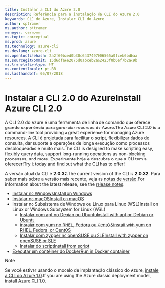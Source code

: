 ```yaml
---
title: Instalar a CLI do Azure 2.0
description: Referência para a instalação da CLI do Azure 2.0
keywords: CLI do Azure, Instalar CLI do Azure
author: sptramer
ms.author: sttramer
manager: carmonm
ms.topic: conceptual
ms.prod: azure
ms.technology: azure-cli
ms.devlang: azure-cli
ms.openlocfilehash: 2a2f60baed0b30c6437497006565a0fceb6bdbaa
ms.sourcegitcommit: 15d6dfaee2075d0abceb2aa2423f0b6ef7b2ac9b
ms.translationtype: HT
ms.contentlocale: pt-BR
ms.lasthandoff: 05/07/2018
---
```

# <a name="install-azure-cli-20"></a><span data-ttu-id="05ee8-104">Instalar a CLI 2.0 do Azure</span><span class="sxs-lookup"><span data-stu-id="05ee8-104">Install Azure CLI 2.0</span></span>

<span data-ttu-id="05ee8-105">A CLI 2.0 do Azure é uma ferramenta de linha de comando que oferece grande experiência para gerenciar recursos do Azure.</span><span class="sxs-lookup"><span data-stu-id="05ee8-105">The Azure CLI 2.0 is a command-line tool providing a great experience for managing Azure resources.</span></span> <span data-ttu-id="05ee8-106">A CLI é projetada para facilitar o script, flexibilizar dados de consulta, dar suporte a operações de longa execução como processos desbloqueados e muito mais.</span><span class="sxs-lookup"><span data-stu-id="05ee8-106">The CLI is designed to make scripting easy, flexibly query data, support long-running operations as non-blocking processes, and more.</span></span> <span data-ttu-id="05ee8-107">Experimente hoje e descubra o que a CLI tem a oferecer!</span><span class="sxs-lookup"><span data-stu-id="05ee8-107">Try it today and find out what the CLI has to offer!</span></span>

<span data-ttu-id="05ee8-108">A versão atual da CLI é __2.0.32__.</span><span class="sxs-lookup"><span data-stu-id="05ee8-108">The current version of the CLI is __2.0.32__.</span></span> <span data-ttu-id="05ee8-109">Para saber mais sobre a versão mais recente, veja as [notas de versão](release-notes-azure-cli.md).</span><span class="sxs-lookup"><span data-stu-id="05ee8-109">For information about the latest release, see the [release notes](release-notes-azure-cli.md).</span></span>

* [<span data-ttu-id="05ee8-110">Instalar no Windows</span><span class="sxs-lookup"><span data-stu-id="05ee8-110">Install on Windows</span></span>](install-azure-cli-windows.md)
* [<span data-ttu-id="05ee8-111">Instalar no macOS</span><span class="sxs-lookup"><span data-stu-id="05ee8-111">Install on macOS</span></span>](install-azure-cli-macos.md)
* <span data-ttu-id="05ee8-112">Instalar no Subsistema de Windows ou Linux para Linux (WSL)</span><span class="sxs-lookup"><span data-stu-id="05ee8-112">Install on Linux or Windows Subsystem for Linux (WSL)</span></span>
  * [<span data-ttu-id="05ee8-113">Instalar com apt no Debian ou Ubuntu</span><span class="sxs-lookup"><span data-stu-id="05ee8-113">Install with apt on Debian or Ubuntu</span></span>](install-azure-cli-apt.md)
  * [<span data-ttu-id="05ee8-114">Instalar com yum no RHEL, Fedora ou CentOS</span><span class="sxs-lookup"><span data-stu-id="05ee8-114">Install with yum on RHEL, Fedora, or CentOS </span></span>](install-azure-cli-yum.md)
  * [<span data-ttu-id="05ee8-115">Instalar com zypper no openSUSE ou SLE</span><span class="sxs-lookup"><span data-stu-id="05ee8-115">Install with zypper on openSUSE or SLE </span></span>](install-azure-cli-zypper.md)
  * [<span data-ttu-id="05ee8-116">Instalar do script</span><span class="sxs-lookup"><span data-stu-id="05ee8-116">Install from script</span></span>](install-azure-cli-linux.md)
* [<span data-ttu-id="05ee8-117">Executar um contêiner do Docker</span><span class="sxs-lookup"><span data-stu-id="05ee8-117">Run in Docker container</span></span>](run-azure-cli-docker.md)

> [!NOTE]
> <span data-ttu-id="05ee8-118">Se você estiver usando o modelo de implantação clássico do Azure, [instale a CLI do Azure 1.0](install-cli-version-1.0.md).</span><span class="sxs-lookup"><span data-stu-id="05ee8-118">If you are using the Azure classic deployment model, [install Azure CLI 1.0](install-cli-version-1.0.md).</span></span>

